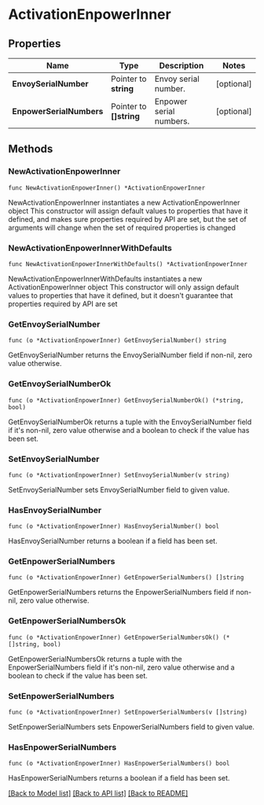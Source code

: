 # ActivationEnpowerInner

## Properties

Name | Type | Description | Notes
------------ | ------------- | ------------- | -------------
**EnvoySerialNumber** | Pointer to **string** | Envoy serial number. | [optional] 
**EnpowerSerialNumbers** | Pointer to **[]string** | Enpower serial numbers. | [optional] 

## Methods

### NewActivationEnpowerInner

`func NewActivationEnpowerInner() *ActivationEnpowerInner`

NewActivationEnpowerInner instantiates a new ActivationEnpowerInner object
This constructor will assign default values to properties that have it defined,
and makes sure properties required by API are set, but the set of arguments
will change when the set of required properties is changed

### NewActivationEnpowerInnerWithDefaults

`func NewActivationEnpowerInnerWithDefaults() *ActivationEnpowerInner`

NewActivationEnpowerInnerWithDefaults instantiates a new ActivationEnpowerInner object
This constructor will only assign default values to properties that have it defined,
but it doesn't guarantee that properties required by API are set

### GetEnvoySerialNumber

`func (o *ActivationEnpowerInner) GetEnvoySerialNumber() string`

GetEnvoySerialNumber returns the EnvoySerialNumber field if non-nil, zero value otherwise.

### GetEnvoySerialNumberOk

`func (o *ActivationEnpowerInner) GetEnvoySerialNumberOk() (*string, bool)`

GetEnvoySerialNumberOk returns a tuple with the EnvoySerialNumber field if it's non-nil, zero value otherwise
and a boolean to check if the value has been set.

### SetEnvoySerialNumber

`func (o *ActivationEnpowerInner) SetEnvoySerialNumber(v string)`

SetEnvoySerialNumber sets EnvoySerialNumber field to given value.

### HasEnvoySerialNumber

`func (o *ActivationEnpowerInner) HasEnvoySerialNumber() bool`

HasEnvoySerialNumber returns a boolean if a field has been set.

### GetEnpowerSerialNumbers

`func (o *ActivationEnpowerInner) GetEnpowerSerialNumbers() []string`

GetEnpowerSerialNumbers returns the EnpowerSerialNumbers field if non-nil, zero value otherwise.

### GetEnpowerSerialNumbersOk

`func (o *ActivationEnpowerInner) GetEnpowerSerialNumbersOk() (*[]string, bool)`

GetEnpowerSerialNumbersOk returns a tuple with the EnpowerSerialNumbers field if it's non-nil, zero value otherwise
and a boolean to check if the value has been set.

### SetEnpowerSerialNumbers

`func (o *ActivationEnpowerInner) SetEnpowerSerialNumbers(v []string)`

SetEnpowerSerialNumbers sets EnpowerSerialNumbers field to given value.

### HasEnpowerSerialNumbers

`func (o *ActivationEnpowerInner) HasEnpowerSerialNumbers() bool`

HasEnpowerSerialNumbers returns a boolean if a field has been set.


[[Back to Model list]](../README.md#documentation-for-models) [[Back to API list]](../README.md#documentation-for-api-endpoints) [[Back to README]](../README.md)


